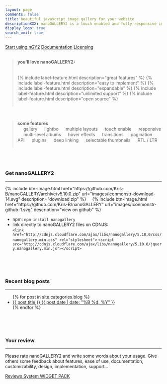 ```yaml
---
layout: page
comments: false
title: beautiful javascript image gallery for your website
descriptionXXX: nanoGALLERY2 is a touch enabled and fully responsive image gallery with justified, cascading and grid layout.<br>It supports self hosted images and pulling in Flickr, Picasa and Google+ photo albums.
display_logo: true
search_omit: true
---
```


<script>
  $(document).ready(function () {

    jQuery("#nanoGalleryHead").css('visibility','visible').nanoGallery({
      //userID:'34858669@N00',kind:'flickr',
      //blackList:'doors|kampuchea|vietnam|thailand|laos|yunnan',
      
      kind: 'picasa',
      userID:'111186676244625461692',
      blackList:'profil|scrapbook|Forhomepage',
      
      //thumbnailWidth:300, thumbnailHeight:200,
      //thumbnailL1Width:'240C xs100C sm100C', thumbnailL1Height:'160C xs100C sm100C',
      thumbnailL1Width:'240 xs100C sm100C', thumbnailL1Height:'160 xs100C sm100C',
      thumbnailWidth:'auto', thumbnailHeight:'200 xs80 sm150 la250 xl290',
      thumbnailHoverEffect:[{'name':'imageScale150', 'duration':700},{'name':'labelAppear75', 'duration':400},{'name':'descriptionAppear', 'duration':1000}],
      
      //maxWidth:948,
      //thumbnailHoverEffect:'labelSlideUpTop,borderLighter',
      //thumbnailHoverEffect:'borderLighter',
      paginationMaxLinesPerPage:1,
      viewerDisplayLogo:true,
      photoSorting:'random',
      albumSorting:'random',
      imageTransition : 'slide',
      galleryToolbarWidthAligned:false,
      thumbnailLabel:{display:false,align:'center', position:'overImageOnMiddle'},
      thumbnailL1Label:{display:true,align:'center', position:'overImageOnMiddle'},
      touchAnimationL1: true,
      touchAnimation:false,
      i18n:{
        thumbnailImageDescription:'display photo', thumbnailImageDescription_FR:'afficher photo',
        thumbnailAlbumDescription:'display gallery', thumbnailAlbumDescription_FR:'afficher galerie'
      },
      viewerToolbar: { standard:'minimizeButton,pageCounter,playPauseButton,linkOriginalButton,label', autoMinimize:5000 },
      galleryFullpageButton:true,
      supportIE8: false,
      paginationDots: true,
      locationHash:true,
      breadcrumbAutoHideTopLevel:true
    });
  });  
</script>


<nav class="pagination" role="navigation">
<a markdown="0" class="btn" href="{{ site.url }}/quick-start/">Start using nGY2</a>
<a markdown="0" class="btn" href="{{ site.url }}/options/">Documentation</a>
<a markdown="0" class="btnGreen" href="{{ site.url }}/options/">Licensing</a>
</nav>

  
<br>

<blockquote>
<nav class="pagination" role="navigation">
<b>you'll love nanoGALLERY2:</b><br><br><br>
{% include label-feature.html description="great features" %}
{% include label-feature.html description="easy to implement" %}
{% include label-feature.html description="expandable" %}
{% include label-feature.html description="unlimited support" %}
{% include label-feature.html description="open source" %}
<br><br>
</nav>
</blockquote>

<br>

> <b>some features</b><br>
> <img src="{{ site.url }}/images/iconmonstr-check-mark-12.svg" width="15"> gallery
> <img src="{{ site.url }}/images/iconmonstr-check-mark-12.svg" width="15"> lightbo
> <img src="{{ site.url }}/images/iconmonstr-check-mark-12.svg" width="15"> multiple layouts
> <img src="{{ site.url }}/images/iconmonstr-check-mark-12.svg" width="15"> touch enable
> <img src="{{ site.url }}/images/iconmonstr-check-mark-12.svg" width="15"> responsive
> <img src="{{ site.url }}/images/iconmonstr-check-mark-12.svg" width="15"> multi-level albums
> <img src="{{ site.url }}/images/iconmonstr-check-mark-12.svg" width="15"> hover effects
> <img src="{{ site.url }}/images/iconmonstr-check-mark-12.svg" width="15"> transitions
> <img src="{{ site.url }}/images/iconmonstr-check-mark-12.svg" width="15"> pagination
> <img src="{{ site.url }}/images/iconmonstr-check-mark-12.svg" width="15"> API
> <img src="{{ site.url }}/images/iconmonstr-check-mark-12.svg" width="15"> plugins
> <img src="{{ site.url }}/images/iconmonstr-check-mark-12.svg" width="15"> deep linking
> <img src="{{ site.url }}/images/iconmonstr-check-mark-12.svg" width="15"> selectable thumbnails
> <img src="{{ site.url }}/images/iconmonstr-check-mark-12.svg" width="15"> RTL / LTR
> <br><br>

<br><br>

### Get nanoGALLERY2
---

<nav class="pagination" role="navigation">
  {% include btn-image.html href="https://github.com/Kris-B/nanoGALLERY/archive/v5.10.0.zip" url="images/iconmonstr-download-14.svg" description="download zip" %}
  &nbsp;&nbsp;&nbsp;
  {% include btn-image.html href="https://github.com/Kris-B/nanoGALLERY" url="images/iconmonstr-github-1.svg" description="view on github" %}
</nav>

* npm: `npm install nanogallery`  
* link directly to nanoGALLERY2 files on CDNJS:  
`<link href="http://cdnjs.cloudflare.com/ajax/libs/nanogallery/5.10.0/css/nanogallery.min.css" rel="stylesheet">`
`<script src="http://cdnjs.cloudflare.com/ajax/libs/nanogallery/5.10.0/jquery.nanogallery.min.js"></script>`

<br><br><br> 

### Recent blog posts
---

<ul class="post-list">
{% for post in site.categories.blog %} 
  <!-- <li><article><a href="{{ site.url }}{{ post.url }}">{{ post.title }} <span class="entry-date"><time datetime="{{ post.date | date_to_xmlschema }}">{{ post.date | date: "%B %d, %Y" }}</time></span>{% if post.excerpt %} <span class="excerpt">{{ post.excerpt }}</span>{% endif %}</a></article></li> -->
  <li><article><a href="{{ site.url }}{{ post.url }}">{{ post.title }} <span class="entry-date"><time datetime="{{ post.date | date_to_xmlschema }}">{{ post.date | date: "%B %d, %Y" }}</time></span></a></article></li>
{% endfor %}
</ul>
  
<br><br><br>

### Your review
---
Please rate nanoGALLERY2  and write some words about your usage. Give others some feedback about features, ease of use, documentation, customizability, design, implementation, support...

<div id="wpac-review"></div>
<script type="text/javascript">
wpac_init = window.wpac_init || [];
wpac_init.push({widget: 'Review', id: 223});
(function() {
    if ('WIDGETPACK_LOADED' in window) return;
    WIDGETPACK_LOADED = true;
    var mc = document.createElement('script');
    mc.type = 'text/javascript';
    mc.async = true;
    mc.src = 'https://app.widgetpack.com/widget.js';
    var s = document.getElementsByTagName('script')[0]; s.parentNode.insertBefore(mc, s.nextSibling);
})();
</script>
<a href="https://widgetpack.com" class="wpac-cr">Reviews System WIDGET PACK</a>

